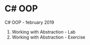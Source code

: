 # C# OOP
C# OOP - february 2019

01. Working with Abstraction - Lab
01. Working with Abstraction - Exercise
